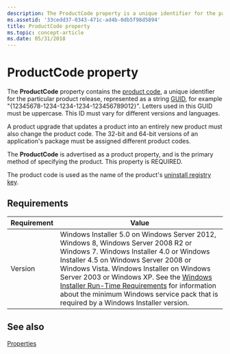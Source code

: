 ```yaml
---
description: The ProductCode property is a unique identifier for the particular product release, represented as a string GUID, for example &\#0034;{12345678-1234-1234-1234-123456789012}&\#0034;.
ms.assetid: '33cedd37-0343-471c-ad4b-0db5f98d5894'
title: ProductCode property
ms.topic: concept-article
ms.date: 05/31/2018
---
```


# ProductCode property

The **ProductCode** property contains the [product code](product-codes.md), a unique identifier for the particular product release, represented as a string [GUID](guid.md), for example "{12345678-1234-1234-1234-123456789012}". Letters used in this GUID must be uppercase. This ID must vary for different versions and languages.

A product upgrade that updates a product into an entirely new product must also change the product code. The 32-bit and 64-bit versions of an application's package must be assigned different product codes.

The **ProductCode** is advertised as a product property, and is the primary method of specifying the product. This property is REQUIRED.

The product code is used as the name of the product's [uninstall registry key](uninstall-registry-key.md).

## Requirements



| Requirement | Value |
|--------------------|--------------------------------------------------------------------------------------------------------------------------------------------------------------------------------------------------------------------------------------------------------------------------------------------------------------------------------------------------------------------------------------------------------------------------------------------------|
| Version<br/> | Windows Installer 5.0 on Windows Server 2012, Windows 8, Windows Server 2008 R2 or Windows 7. Windows Installer 4.0 or Windows Installer 4.5 on Windows Server 2008 or Windows Vista. Windows Installer on Windows Server 2003 or Windows XP. See the [Windows Installer Run-Time Requirements](windows-installer-portal.md) for information about the minimum Windows service pack that is required by a Windows Installer version.<br/> |



## See also

<dl> <dt>

[Properties](properties.md)
</dt> </dl>

 

 




